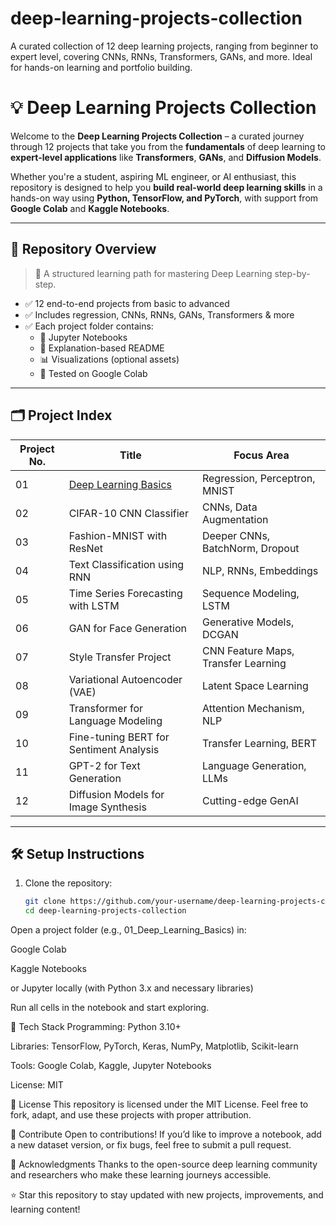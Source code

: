 # deep-learning-projects-collection
A curated collection of 12 deep learning projects, ranging from beginner to expert level, covering CNNs, RNNs, Transformers, GANs, and more. Ideal for hands-on learning and portfolio building.

# 💡 Deep Learning Projects Collection

Welcome to the **Deep Learning Projects Collection** – a curated journey through 12 projects that take you from the **fundamentals** of deep learning to **expert-level applications** like **Transformers**, **GANs**, and **Diffusion Models**.

Whether you're a student, aspiring ML engineer, or AI enthusiast, this repository is designed to help you **build real-world deep learning skills** in a hands-on way using **Python, TensorFlow, and PyTorch**, with support from **Google Colab** and **Kaggle Notebooks**.

---

## 📘 Repository Overview

> 🔎 A structured learning path for mastering Deep Learning step-by-step.

- ✅ 12 end-to-end projects from basic to advanced
- ✅ Includes regression, CNNs, RNNs, GANs, Transformers & more
- ✅ Each project folder contains:
  - 📁 Jupyter Notebooks
  - 📄 Explanation-based README
  - 📊 Visualizations (optional assets)
  - 🧪 Tested on Google Colab

---

## 🗂️ Project Index

| Project No. | Title                                      | Focus Area                         |
|-------------|--------------------------------------------|-------------------------------------|
| 01          | [Deep Learning Basics](./01_Deep_Learning_Basics)     | Regression, Perceptron, MNIST       |
| 02          | CIFAR-10 CNN Classifier                    | CNNs, Data Augmentation             |
| 03          | Fashion-MNIST with ResNet                  | Deeper CNNs, BatchNorm, Dropout     |
| 04          | Text Classification using RNN              | NLP, RNNs, Embeddings               |
| 05          | Time Series Forecasting with LSTM          | Sequence Modeling, LSTM             |
| 06          | GAN for Face Generation                    | Generative Models, DCGAN            |
| 07          | Style Transfer Project                     | CNN Feature Maps, Transfer Learning |
| 08          | Variational Autoencoder (VAE)              | Latent Space Learning               |
| 09          | Transformer for Language Modeling          | Attention Mechanism, NLP            |
| 10          | Fine-tuning BERT for Sentiment Analysis    | Transfer Learning, BERT             |
| 11          | GPT-2 for Text Generation                  | Language Generation, LLMs           |
| 12          | Diffusion Models for Image Synthesis       | Cutting-edge GenAI                  |

---

## 🛠️ Setup Instructions

1. Clone the repository:
   ```bash
   git clone https://github.com/your-username/deep-learning-projects-collection.git
   cd deep-learning-projects-collection
Open a project folder (e.g., 01_Deep_Learning_Basics) in:

Google Colab

Kaggle Notebooks

or Jupyter locally (with Python 3.x and necessary libraries)

Run all cells in the notebook and start exploring.

🧠 Tech Stack
Programming: Python 3.10+

Libraries: TensorFlow, PyTorch, Keras, NumPy, Matplotlib, Scikit-learn

Tools: Google Colab, Kaggle, Jupyter Notebooks

License: MIT

📄 License
This repository is licensed under the MIT License.
Feel free to fork, adapt, and use these projects with proper attribution.

🚀 Contribute
Open to contributions!
If you’d like to improve a notebook, add a new dataset version, or fix bugs, feel free to submit a pull request.

🙌 Acknowledgments
Thanks to the open-source deep learning community and researchers who make these learning journeys accessible.

⭐️ Star this repository to stay updated with new projects, improvements, and learning content!